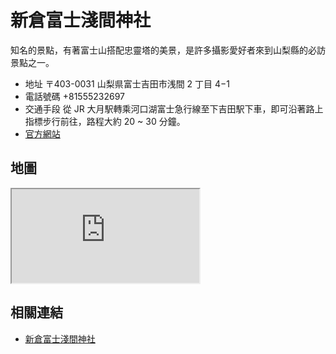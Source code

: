 # 新倉富士淺間神社

知名的景點，有著富士山搭配忠靈塔的美景，是許多攝影愛好者來到山梨縣的必訪景點之一。

- 地址 〒403-0031 山梨県富士吉田市浅間 2 丁目 4−1
- 電話號碼 +81555232697
- 交通手段 從 JR 大月駅轉乘河口湖富士急行線至下吉田駅下車，即可沿著路上指標步行前往，路程大約 20 ~ 30 分鐘。
- [官方網站](https://www.arakurafujisengen.com/)

## 地圖

<iframe src="https://www.google.com/maps/embed?pb=!1m18!1m12!1m3!1d3248.159170622996!2d138.79758717560497!3d35.5003422398899!2m3!1f0!2f0!3f0!3m2!1i1024!2i768!4f13.1!3m3!1m2!1s0x6019674cda070c6b%3A0xdc6154ac26eed07d!2sArakura%20Fuji%20Sengen%20Shrine!5e0!3m2!1sen!2stw!4v1690639355897!5m2!1sen!2stw" allowfullscreen="" loading="lazy" referrerpolicy="no-referrer-when-downgrade"></iframe>

## 相關連結

- [新倉富士淺間神社](https://www.arakurafujisengen.com/)
